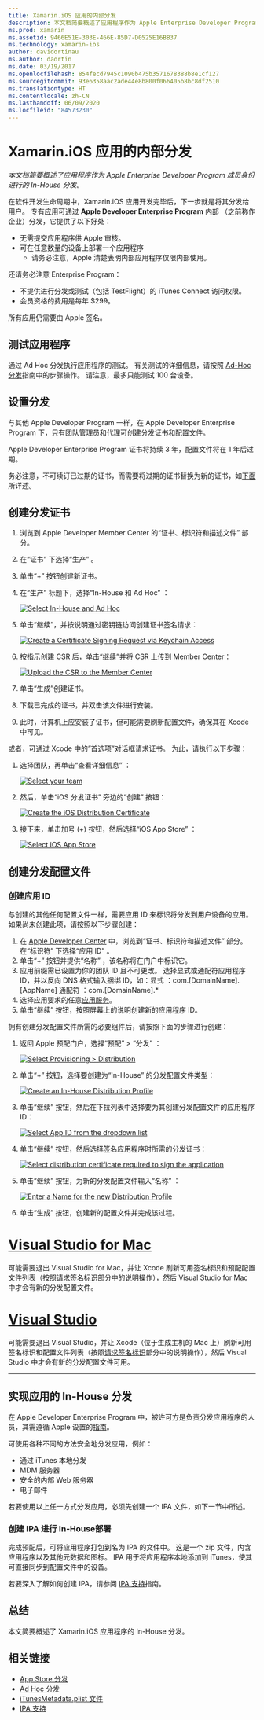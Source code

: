 ```yaml
---
title: Xamarin.iOS 应用的内部分发
description: 本文档简要概述了应用程序作为 Apple Enterprise Developer Program 成员身份进行的 In-House 分发。
ms.prod: xamarin
ms.assetid: 9466E51E-303E-466E-85D7-D0525E16BB37
ms.technology: xamarin-ios
author: davidortinau
ms.author: daortin
ms.date: 03/19/2017
ms.openlocfilehash: 854fecd7945c1090b475b3571678388b8e1cf127
ms.sourcegitcommit: 93e6358aac2ade44e8b800f066405b8bc8df2510
ms.translationtype: HT
ms.contentlocale: zh-CN
ms.lasthandoff: 06/09/2020
ms.locfileid: "84573230"
---
```

# <a name="in-house-distribution-for-xamarinios-apps"></a>Xamarin.iOS 应用的内部分发

_本文档简要概述了应用程序作为 Apple Enterprise Developer Program 成员身份进行的 In-House 分发。_

在软件开发生命周期中，Xamarin.iOS 应用开发完毕后，下一步就是将其分发给用户。 专有应用可通过 **Apple Developer Enterprise Program** 内部  （之前称作企业）分发，它提供了以下好处：

- 无需提交应用程序供 Apple 审核。
- 可在任意数量的设备上部署一个应用程序
  - 请务必注意，Apple 清楚表明内部应用程序仅限内部使用。

还请务必注意 Enterprise Program：

- 不提供进行分发或测试（包括 TestFlight）的 iTunes Connect 访问权限。
- 会员资格的费用是每年 $299。

所有应用仍需要由 Apple 签名。

<a name="testing"></a>

## <a name="testing-your-application"></a>测试应用程序

通过 Ad Hoc 分发执行应用程序的测试。 有关测试的详细信息，请按照 [Ad-Hoc 分发](~/ios/deploy-test/app-distribution/ad-hoc-distribution.md)指南中的步骤操作。 请注意，最多只能测试 100 台设备。

<a name="setup"></a>

## <a name="getting-set-up-for-distribution"></a>设置分发

与其他 Apple Developer Program 一样，在 Apple Developer Enterprise Program 下，只有团队管理员和代理可创建分发证书和配置文件。

Apple Developer Enterprise Program 证书将持续 3 年，配置文件将在 1 年后过期。

务必注意，不可续订已过期的证书，而需要将过期的证书替换为新的证书，如[下面](#certificate)所详述。

<a name="certificate"></a>

## <a name="creating-a-distribution-certificate"></a>创建分发证书

1. 浏览到 Apple Developer Member Center 的“证书、标识符和描述文件”  部分。
2. 在“证书”  下选择“生产”  。
3. 单击“+”  按钮创建新证书。
4. 在“生产”  标题下，选择“In-House 和 Ad Hoc”  ：

   [![](in-house-distribution-images/createcertmanually01.png "Select In-House and Ad Hoc")](in-house-distribution-images/createcertmanually01.png#lightbox)

5. 单击“继续”，并按说明通过密钥链访问创建证书签名请求：

   [![](in-house-distribution-images/createcertmanually02.png "Create a Certificate Signing Request via Keychain Access")](in-house-distribution-images/createcertmanually02.png#lightbox)

6. 按指示创建 CSR 后，单击“继续”并将 CSR 上传到 Member Center：

   [![](in-house-distribution-images/createcertmanually03.png "Upload the CSR to the Member Center")](in-house-distribution-images/createcertmanually03.png#lightbox)

7. 单击“生成”创建证书。
8. 下载已完成的证书，并双击该文件进行安装。
9. 此时，计算机上应安装了证书，但可能需要刷新配置文件，确保其在 Xcode 中可见。

或者，可通过 Xcode 中的”首选项”对话框请求证书。 为此，请执行以下步骤：

1. 选择团队，再单击“查看详细信息”  ：

   [![](in-house-distribution-images/selectteam.png "Select your team")](in-house-distribution-images/selectteam.png#lightbox)

2. 然后，单击“iOS 分发证书”  旁边的“创建”  按钮：

   [![](in-house-distribution-images/selectcert.png "Create the iOS Distribution Certificate")](in-house-distribution-images/selectcert.png#lightbox)

3. 接下来，单击加号 (+) 按钮，然后选择“iOS App Store”   ：

   [![](in-house-distribution-images/selectcert.png "Select iOS App Store")](in-house-distribution-images/selectcert.png#lightbox)

<a name="profile"></a>

## <a name="creating-a-distribution-provisioning-profile"></a>创建分发配置文件

<a name="appid"></a>

### <a name="creating-an-app-id"></a>创建应用 ID

与创建的其他任何配置文件一样，需要应用 ID 来标识将分发到用户设备的应用。 如果尚未创建此项，请按照以下步骤创建：

1. 在 [Apple Developer Center](https://developer.apple.com/account/overview.action) 中，浏览到“证书、标识符和描述文件”  部分。 在“标识符”  下选择“应用 ID”  。
2. 单击“+”  按钮并提供“名称”  ，该名称将在门户中标识它。
3. 应用前缀需已设置为你的团队 ID 且不可更改。 选择显式或通配符应用程序 ID，并以反向 DNS 格式输入捆绑 ID，如：显式  ：com.[DomainName].[AppName] 通配符  ：com.[DomainName].*
4. 选择应用要求的任意[应用服务](~/ios/get-started/installation/device-provisioning/index.md#provisioning-for-application-services)。
5. 单击“继续”  按钮，按照屏幕上的说明创建新的应用程序 ID。

拥有创建分发配置文件所需的必要组件后，请按照下面的步骤进行创建：

1. 返回 Apple 预配门户，选择“预配”   > “分发”  ：

   [![](in-house-distribution-images/distribute01.png "Select Provisioning > Distribution")](in-house-distribution-images/distribute01.png#lightbox)

2. 单击“+”  按钮，选择要创建为“In-House”  的分发配置文件类型：

   [![](in-house-distribution-images/distribute02.png "Create an In-House Distribution Profile")](in-house-distribution-images/distribute02.png#lightbox)

3. 单击“继续”  按钮，然后在下拉列表中选择要为其创建分发配置文件的应用程序 ID：

   [![](in-house-distribution-images/distribute03.png "Select App ID from the dropdown list")](in-house-distribution-images/distribute03.png#lightbox)

4. 单击“继续”  按钮，然后选择签名应用程序时所需的分发证书：

   [![](in-house-distribution-images/distribute04.png "Select distribution certificate required to sign the application")](in-house-distribution-images/distribute04.png#lightbox)

5. 单击“继续”  按钮，为新的分发配置文件输入“名称”  ：

   [![](in-house-distribution-images/distribute06.png "Enter a Name for the new Distribution Profile")](in-house-distribution-images/distribute06.png#lightbox)

6. 单击“生成”  按钮，创建新的配置文件并完成该过程。

# <a name="visual-studio-for-mac"></a>[Visual Studio for Mac](#tab/macos)

 可能需要退出 Visual Studio for Mac，并让 Xcode 刷新可用签名标识和预配配置文件列表（按照[请求签名标识](~/ios/get-started/installation/device-provisioning/manual-provisioning.md#download)部分中的说明操作），然后 Visual Studio for Mac 中才会有新的分发配置文件。

# <a name="visual-studio"></a>[Visual Studio](#tab/windows)

可能需要退出 Visual Studio，并让 Xcode（位于生成主机的 Mac 上）刷新可用签名标识和配置文件列表（按照[请求签名标识](~/ios/get-started/installation/device-provisioning/manual-provisioning.md#download)部分中的说明操作），然后 Visual Studio 中才会有新的分发配置文件可用。

-----

<a name="inhouse"></a>

## <a name="distributing-your-app-in-house"></a>实现应用的 In-House 分发

在 Apple Developer Enterprise Program 中，被许可方是负责分发应用程序的人员，其需遵循 Apple 设置的[指南](https://developer.apple.com/programs/enterprise/)。

可使用各种不同的方法安全地分发应用，例如：

- 通过 iTunes 本地分发
- MDM 服务器
- 安全的内部 Web 服务器
- 电子邮件

若要使用以上任一方式分发应用，必须先创建一个 IPA 文件，如下一节中所述。

### <a name="creating-an-ipa-for-in-house-deployment"></a>创建 IPA 进行 In-House部署

完成预配后，可将应用程序打包到名为 IPA  的文件中。 这是一个 zip 文件，内含应用程序以及其他元数据和图标。 IPA 用于将应用程序本地添加到 iTunes，使其可直接同步到配置文件中的设备。

若要深入了解如何创建 IPA，请参阅 [IPA 支持](~/ios/deploy-test/app-distribution/ipa-support.md)指南。

## <a name="summary"></a>总结

本文简要概述了 Xamarin.iOS 应用程序的 In-House 分发。

## <a name="related-links"></a>相关链接

- [App Store 分发](~/ios/deploy-test/app-distribution/app-store-distribution/index.md)
- [Ad Hoc 分发](~/ios/deploy-test/app-distribution/ad-hoc-distribution.md)
- [iTunesMetadata.plist 文件](~/ios/deploy-test/app-distribution/itunesmetadata.md)
- [IPA 支持](~/ios/deploy-test/app-distribution/ipa-support.md)
